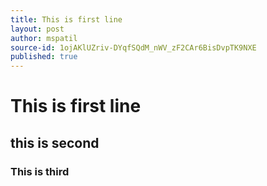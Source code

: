 ```yaml
---
title: This is first line
layout: post
author: mspatil
source-id: 1ojAKlUZriv-DYqfSQdM_nWV_zF2CAr6BisDvpTK9NXE
published: true
---
```

# This is first line

## this is second

### This is third

